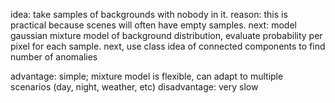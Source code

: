 idea: take samples of backgrounds with nobody in it. reason: this is practical because scenes will often have empty samples. next: model gaussian mixture model of background distribution, evaluate probability per pixel for each sample. next, use class idea of connected components to find number of anomalies

advantage: simple; mixture model is flexible, can adapt to multiple scenarios (day, night, weather, etc)
disadvantage: very slow
